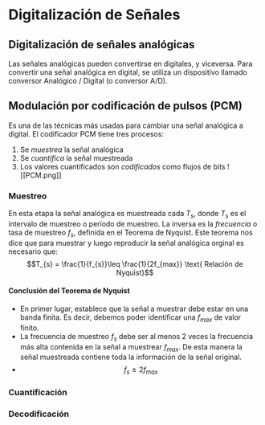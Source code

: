 # Digitalización de Señales
## Digitalización de señales analógicas
Las señales analógicas pueden convertirse en digitales, y viceversa. Para convertir una señal analógica en digital, se utiliza un dispositivo llamado conversor Analógico / Digital (o conversor A/D).
## Modulación por codificación de pulsos (PCM)
Es una de las técnicas más usadas para cambiar una señal analógica a digital. El codificador PCM tiene tres procesos:
1. Se *muestrea* la señal analógica
2. Se *cuantifica* la señal muestreada
3. Los valores cuantificados son *codificados* como flujos de bits
![[PCM.png]]
### Muestreo
En esta etapa la señal analógica es muestreada cada $T_{s}$, donde $T_{s}$ es el intervalo de muestreo o período de muestreo. La inversa es la *frecuencia* o tasa de muestreo $f_{s}$, definida en el Teorema de Nyquist. Este teorema nos dice que para muestrar y luego reproducir la señal analógica orginal es necesario que:
$$T_{s} = \frac{1}{f_{s}}\leq \frac{1}{2f_{max}} \text{ Relación de Nyquist}$$
#### Conclusión del Teorema de Nyquist
- En primer lugar, establece que la señal a muestrar debe estar en una banda finita. Es decir, debemos poder identificar una $f_{max}$ de valor finito.
- La frecuencia de muestreo $f_{s}$ debe ser al menos 2 veces la frecuencia más alta contenida en la señal a muestrear $f_{max}$. De esta manera la señal muestreada contiene toda la información de la señal original.
- $$f_{s} \geq 2f_{max}$$
### Cuantificación
### Decodificación